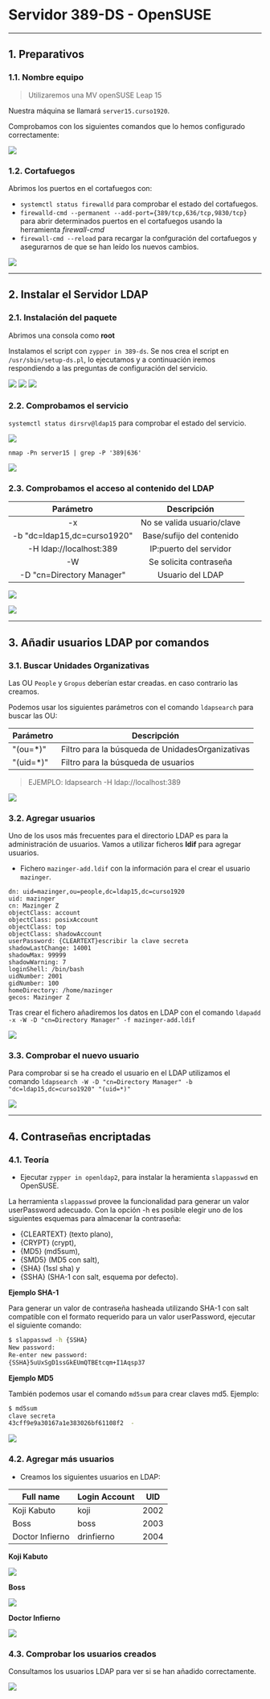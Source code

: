 
# Servidor 389-DS - OpenSUSE

---

## 1. Preparativos

### 1.1. Nombre equipo

> Utilizaremos una MV openSUSE Leap 15

Nuestra máquina se llamará `server15.curso1920`.

Comprobamos con los siguientes comandos que lo hemos configurado correctamente:

![](./images/hostname.png)

### 1.2. Cortafuegos

Abrimos los puertos en el cortafuegos con:
* `systemctl status firewalld` para comprobar el estado del cortafuegos.
* `firewalld-cmd --permanent --add-port={389/tcp,636/tcp,9830/tcp}` para abrir determinados puertos en el cortafuegos usando la herramienta *firewall-cmd*
* `firewall-cmd --reload` para recargar la confguración del cortafuegos y asegurarnos de que se han leído los nuevos cambios.

![](./images/1-2-firewalld.png)

---

## 2. Instalar el Servidor LDAP

### 2.1. Instalación del paquete

Abrimos una consola como **root**

Instalamos el script con `zypper in 389-ds`.
Se nos crea el script en `/usr/sbin/setup-ds.pl`, lo ejecutamos y a continuación iremos respondiendo a las preguntas de configuración del servicio.

![](./images/389-ds-1.png)
![](./images/389-ds-2.png)
![](./images/389-ds-3.png)

### 2.2. Comprobamos el servicio

`systemctl status dirsrv@ldap15` para comprobar el estado del servicio.

![](./images/.png)

`nmap -Pn server15 | grep -P '389|636'`

![](./images/nmap-389.png)

### 2.3. Comprobamos el acceso al contenido del LDAP

| Parámetro                   | Descripción                |
| :-------------------------: | :------------------------: |
| -x                          | No se valida usuario/clave |
| -b "dc=ldap15,dc=curso1920" | Base/sufijo del contenido  |
| -H ldap://localhost:389     | IP:puerto del servidor     |
| -W                          | Se solicita contraseña     |
| -D "cn=Directory Manager"   | Usuario del LDAP           |

![](./images/ldapsearch-dn.png)

![](./images/ldapsearch-manager.png)

---

## 3. Añadir usuarios LDAP por comandos

### 3.1. Buscar Unidades Organizativas

Las OU `People` y `Gropus` deberían estar creadas. en caso contrario las creamos.

Podemos usar los siguientes parámetros con el comando `ldapsearch` para buscar las OU:

| Parámetro | Descripción                                      |
| --------- | ------------------------------------------------ |
| "(ou=*)"  | Filtro para la búsqueda de UnidadesOrganizativas |
| "(uid=*)" | Filtro para la búsqueda de usuarios              |

> EJEMPLO:
> ldapsearch -H ldap://localhost:389

![](./images/dn-sinusuarios.png)

### 3.2. Agregar usuarios

Uno de los usos más frecuentes para el directorio LDAP es para la administración de usuarios. Vamos a utilizar ficheros **ldif** para agregar usuarios.
* Fichero `mazinger-add.ldif` con la información para el crear el usuario `mazinger`.

```
dn: uid=mazinger,ou=people,dc=ldap15,dc=curso1920
uid: mazinger
cn: Mazinger Z
objectClass: account
objectClass: posixAccount
objectClass: top
objectClass: shadowAccount
userPassword: {CLEARTEXT}escribir la clave secreta
shadowLastChange: 14001
shadowMax: 99999
shadowWarning: 7
loginShell: /bin/bash
uidNumber: 2001
gidNumber: 100
homeDirectory: /home/mazinger
gecos: Mazinger Z
```

Tras crear el fichero añadiremos los datos en LDAP con el comando `ldapadd -x -W -D "cn=Directory Manager" -f mazinger-add.ldif`

![](./images/mazinger-add.png)

### 3.3. Comprobar el nuevo usuario

Para comprobar si se ha creado el usuario en el LDAP utilizamos el comando `ldapsearch -W -D "cn=Directory Manager" -b "dc=ldap15,dc=curso1920" "(uid=*)"`

![](./images/ldap-usuario.png)

---

## 4. Contraseñas encriptadas

### 4.1. Teoría

* Ejecutar `zypper in openldap2`, para instalar la heramienta `slappasswd` en OpenSUSE.

La herramienta `slappasswd` provee la funcionalidad para generar un valor userPassword adecuado. Con la opción -h es posible elegir uno de los siguientes esquemas para almacenar la contraseña:
* {CLEARTEXT} (texto plano),
* {CRYPT} (crypt),
* {MD5} (md5sum),
* {SMD5} (MD5 con salt),
* {SHA} (1ssl sha) y
* {SSHA} (SHA-1 con salt, esquema por defecto).

**Ejemplo SHA-1**

Para generar un valor de contraseña hasheada utilizando SHA-1 con salt compatible con el formato requerido para un valor userPassword, ejecutar el siguiente comando:

```bash
$ slappasswd -h {SSHA}
New password:
Re-enter new password:
{SSHA}5uUxSgD1ssGkEUmQTBEtcqm+I1Aqsp37
```

**Ejemplo MD5**

También podemos usar el comando `md5sum` para crear claves md5. Ejemplo:

```bash
$ md5sum
clave secreta
43cff9e9a30167a1e383026bf61108f2  -
```

![](./images/in-openldap2.png)

### 4.2. Agregar más usuarios

* Creamos los siguientes usuarios en LDAP:

| Full name       | Login Account | UID  |
| --------------- | ------------- | ---- |
| Koji Kabuto     | koji          | 2002 |
| Boss            | boss          | 2003 |
| Doctor Infierno | drinfierno    | 2004 |

**Koji Kabuto**

![](./images/koji-kabuto.png)

**Boss**

![](./images/boss.png)

**Doctor Infierno**

![](./images/drinfierno.png)

### 4.3. Comprobar los usuarios creados

Consultamos los usuarios LDAP para ver si se han añadido correctamente.

![](./images/usuarios-añadidos.png)
